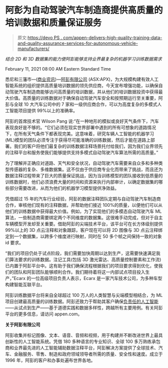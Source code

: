 # 阿彭为自动驾驶汽车制造商提供高质量的培训数据和质量保证服务

> 原文:[https://devo PS . com/appen-delivers-high-quality-training-data-and-quality-assurance-services-for-autonomous-vehicle-manufacturers/](https://devops.com/appen-delivers-high-quality-training-data-and-quality-assurance-services-for-autonomous-vehicle-manufacturers/)

*结合 2D 和 3D 数据集的能力使阿彭能够支持业界最复杂的机器学习训练数据需求*

<time datetime="2021-02-11T13:00:00Z">February 11, 2021 08:00 AM Eastern Standard Time</time>

悉尼和三藩市—([商业资讯](https://www.businesswire.com/))—[阿彭有限公司](https://cts.businesswire.com/ct/CT?id=smartlink&url=https%3A%2F%2Fappen.com%2F&esheet=52377463&newsitemid=20210211005137&lan=en-US&anchor=Appen+Limited&index=1&md5=8b2f79122bb55311cd4ea6603a7ce3d1) (ASX:APX)，为大规模构建有效人工智能系统的组织提供高质量培训数据的领先供应商，今天宣布增强功能，以确保自动驾驶汽车制造商能够访问高质量的培训数据，并从他们的培训数据投资中获得最大价值。高质量的训练数据对于确保自动驾驶汽车安全和按预期运行至关重要，阿彭与全球 10 大汽车公司中的 7 家和一级供应商合作，可以为高度复杂的多模式人工智能项目提供 99%以上的准确率。

阿彭的首席技术官 Wilson Pang 说:“在一种地形的模拟或良好天气条件下，汽车表现良好是不够的。“它们必须在现实世界部署中遇到的所有可想象的道路情况下，在所有天气条件下都表现完美。这意味着，研究车辆人工智能的机器学习(ML)模型的团队必须专注于获得尽可能准确的训练数据，然后才能在道路上部署。我们的客户将他们最复杂的训练数据注释场景托付给我们，因为我们业界领先的注释平台和服务使我们能够提供支持多模式自动驾驶汽车算法所需的高质量。”

为了理解并正确应对道路、天气和安全状况，自动驾驶汽车需要来自众多和多种类型传感器的复杂、多维数据集。这不仅由于供应商专业化而带来了挑战，而且还为数据注释过程带来了巨大的质量保证挑战，因为当训练模型的团队接收到低质量的训练数据时，他们必须浪费大量的时间和资源来执行内部审计，以确定数据集的哪些部分需要改进，从而为他们的机器学习模型提供净效益。

凭借超过 15 年的汽车行业经验，阿彭的数据注释团队定期与自动驾驶汽车制造商合作，审核他们现有的注释数据，并帮助他们接近 100%的质量，以便他们可以从他们的训练数据中获得最大价值。例如，为了实现他们的多模态自动驾驶汽车 ML 算法，一些制造商需要绑定两个不同维度的数据集。这很难手动完成，但对于自主车辆模型开发却至关重要。借助阿彭的尖端技术平台，该平台可在长方体级别提供 99%以上的 3D 点云注释和对象跟踪，客户现在可以将 2D 图像与 3D 点云注释绑定到一个数据集，以跨多个维度进行映射，同时在 50 多个帧之间保持一致的对象 id 要求。

“我们的项目仍处于试点阶段，我们需要加快周期以达到生产，这需要快速满足我们算法要求的训练数据。注记工具(包括 3D 激光雷达、高质量控制要素和工作流)已内置于阿彭平台中。这有助于我们确保流程根据我们的项目要求得到优化，使我们的团队和阿彭团队能够顺利合作。我们期待着将这一内部试点项目投入生产，”Ecarx 的一位高级项目负责人表示，Ecarx 是一家汽车技术公司，为多种车型构建智能互联平台。

阿彭训练数据平台将来自全球超过 100 万人的人类智慧与尖端模型相结合，为 ML 项目创建最高质量的训练数据。阿彭还致力于帮助其客户确保[负责任的人工智能](https://cts.businesswire.com/ct/CT?id=smartlink&url=https%3A%2F%2Fappen.com%2Febooks%2Fresponsible-ai-from-pilot-to-production%2F&esheet=52377463&newsitemid=20210211005137&lan=en-US&anchor=responsible+AI&index=2&md5=fe05706c02ef364a2edc4b5d3d7d5736)——从试点到生产——基于道德实践和数据多样性，跨越所有主要用例。有关阿彭平台的更多信息，请访问 appen.com。

**关于阿彭有限公司**

阿彭收集并标记图像、文本、语音、音频和视频，用于构建并不断改进世界上最具创新性的人工智能系统。凭借 180 多种语言的专业知识、全球 100 多万熟练承包商和业界最先进的人工智能辅助数据注释平台，阿彭解决方案提供了全球技术、汽车、金融服务、零售、制造和政府领域领导者所需的质量、安全性和速度。成立于 1996 年，阿彭的客户和办事处遍布世界各地。
